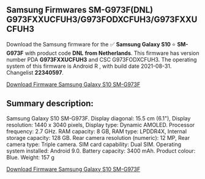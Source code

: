 <h2>Samsung Firmwares SM-G973F(DNL) G973FXXUCFUH3/G973FODXCFUH3/G973FXXUCFUH3</h2>
Download the Samsung firmware for the ✅ <strong>Samsung Galaxy S10 </strong> ⭐ <strong>SM-G973F</strong> with product code <strong>DNL</strong> <strong> from Netherlands</strong>. This firmware has version number PDA <strong>G973FXXUCFUH3</strong> and CSC G973FODXCFUH3. The operating system of this firmware is Android R , with build date 2021-08-31. Changelist <strong>22340597</strong>.


[Download Firmware Samsung Galaxy S10 SM-G973F](https://samfirm.shop/samsung/firmware/451010)
<h2>Summary description:</h2>
<p>Samsung Galaxy S10 SM-G973F. Display diagonal: 15.5 cm (6.1"), Display resolution: 1440 x 3040 pixels, Display type: Dynamic AMOLED. Processor frequency: 2.7 GHz. RAM capacity: 8 GB, RAM type: LPDDR4X, Internal storage capacity: 128 GB. Rear camera resolution (numeric): 12 MP, Rear camera type: Triple camera. SIM card capability: Dual SIM. Operating system installed: Android 9.0. Battery capacity: 3400 mAh. Product colour: Blue. Weight: 157 g</p>


[Download Firmware Samsung Galaxy S10 SM-G973F](https://samfirm.shop/samsung/firmware/451010)
